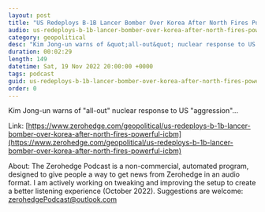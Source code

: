 ```yaml
---
layout: post
title: "US Redeploys B-1B Lancer Bomber Over Korea After North Fires Powerful ICBM"
audio: us-redeploys-b-1b-lancer-bomber-over-korea-after-north-fires-powerful-icbm-0
category: geopolitical
desc: "Kim Jong-un warns of &quot;all-out&quot; nuclear response to US &quot;aggression&quot;..."
duration: 00:02:29
length: 149
datetime: Sat, 19 Nov 2022 20:00:00 +0000
tags: podcast
guid: us-redeploys-b-1b-lancer-bomber-over-korea-after-north-fires-powerful-icbm-0
order: 0
---
```

Kim Jong-un warns of &quot;all-out&quot; nuclear response to US &quot;aggression&quot;...

Link: [https://www.zerohedge.com/geopolitical/us-redeploys-b-1b-lancer-bomber-over-korea-after-north-fires-powerful-icbm](https://www.zerohedge.com/geopolitical/us-redeploys-b-1b-lancer-bomber-over-korea-after-north-fires-powerful-icbm)

About: The Zerohedge Podcast is a non-commercial, automated program, designed to give people a way to get news from Zerohedge in an audio format.  I am actively working on tweaking and improving the setup to create a better listening experience (October 2022).  Suggestions are welcome: [zerohedgePodcast@outlook.com](mailto:zerohedgePodcast@outlook.com)